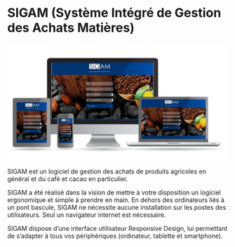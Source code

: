 # SIGAM (Système Intégré de Gestion des Achats Matières)

<div align="center">

<img src=".gitbook/assets/sigamdevice.jpg" alt="">

</div>

SIGAM est un logiciel de gestion des achats de produits agricoles en général et du café et cacao en particulier.&#x20;

SIGAM a été réalisé dans la vision de mettre à votre disposition un logiciel ergonomique et simple à prendre en main. En dehors des ordinateurs liés à un pont bascule, SIGAM ne nécessite aucune installation sur les postes des utilisateurs. Seul un navigateur internet est nécessaire.&#x20;

SIGAM dispose d’une interface utilisateur Responsive Design, lui permettant de s’adapter à tous vos périphériques (ordinateur, tablette et smartphone).

